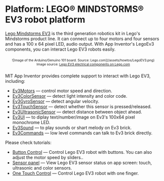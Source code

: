 # Platform: LEGO® MINDSTORMS® EV3 robot platform

<a href="https://www.lego.com/en-us/mindstorms/about-ev3" target="_blank">Lego Mindstorms EV3</a> is the third generation robotics kit in Lego's Mindstorms product line. It can connect up to four motors and four sensors and has a 100 x 64 pixel LED, audio output. 
With App Inventor's LegoEv3 components, you can interact Lego EV3 robots easily.

<div style="text-align: center; font-size: 75%; margin: 16pt 0;">
![Image of the Arduino/Genuino 101 board. Source: Lego.com](/assets/howtos/LegoEV3.png)
<br>
Image source: <a href="https://www.lego.com/en-us/mindstorms/about-ev3" target="_blank">Lego EV3 electrical components on Lego.com</a>
</div>

MIT App Inventor provides complete support to interact with Lego EV3, including:
* [Ev3Motors](http://ai2.appinventor.mit.edu/reference/components/legomindstorms.html#Ev3Motors) &mdash; control motor speed and direction.
* [Ev3ColorSensor](http://ai2.appinventor.mit.edu/reference/components/legomindstorms.html#Ev3ColorSensor) &mdash; detect light intensity and color code.
* [Ev3GyroSensor](http://ai2.appinventor.mit.edu/reference/components/legomindstorms.html#Ev3GyroSensor) &mdash; detect angular velocity.
* [Ev3TouchSensor](http://ai2.appinventor.mit.edu/reference/components/legomindstorms.html#Ev3TouchSensor) &mdash; detect whether this sensor is pressed/released.
* [Ev3UltrasonicSensor](http://ai2.appinventor.mit.edu/reference/components/legomindstorms.html#Ev3UltrasonicSensor) &mdash; detect distance between object ahead.
* [Ev3UI](http://ai2.appinventor.mit.edu/reference/components/legomindstorms.html#Ev3UI) &mdash; to diplay text/number/image on Ev3's 100x64 pixel monochrome LED.
* [Ev3Sound](http://ai2.appinventor.mit.edu/reference/components/legomindstorms.html#Ev3Sound) &mdash; to play sounds or shart melody on Ev3 brick.
* [Ev3Commands](http://ai2.appinventor.mit.edu/reference/components/legomindstorms.html#Ev3Commands) &mdash; low level commands can talk to Ev3 brick directly.

Please check tutorials:

* [Button Control](assets/howtos/MIT_App_Inventor_EV3_ButtonControl.pdf) &mdash; Control Lego EV3 robot with buttons. You can also adjust the motor speed by sliders..
* [Sensor panel](assets/howtos/MIT_App_Invento_EV3_SensorPanel.pdf) &mdash; View Lego EV3 sensor status on app screen: touch, ultrasonic and color sensors.
* [One Touch Control](assets/howtos/MIT_App_Invento_EV3_OneTouchControl.pdf) &mdash; Control Lego EV3 robot with one finger.